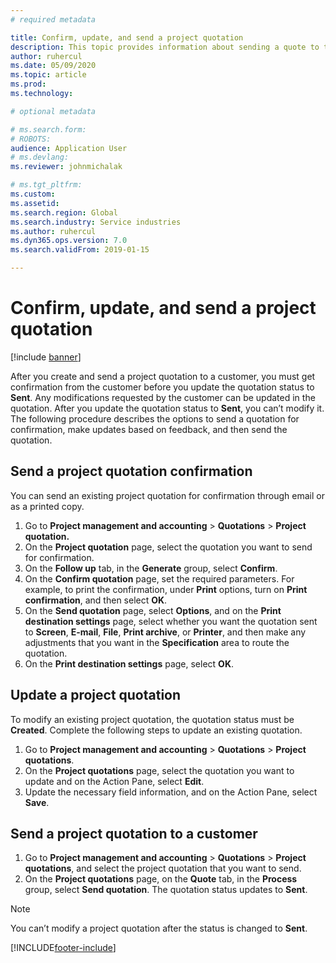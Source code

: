 ```yaml
---
# required metadata

title: Confirm, update, and send a project quotation
description: This topic provides information about sending a quote to the customer for confirmation, modifying based on feedback, and then resending the quotation.
author: ruhercul
ms.date: 05/09/2020
ms.topic: article
ms.prod: 
ms.technology: 

# optional metadata

# ms.search.form: 
# ROBOTS: 
audience: Application User
# ms.devlang: 
ms.reviewer: johnmichalak

# ms.tgt_pltfrm: 
ms.custom: 
ms.assetid: 
ms.search.region: Global
ms.search.industry: Service industries
ms.author: ruhercul
ms.dyn365.ops.version: 7.0
ms.search.validFrom: 2019-01-15

---
```


# Confirm, update, and send a project quotation

[!include [banner](../includes/banner.md)]

After you create and send a project quotation to a customer, you must get confirmation from the customer before you update the quotation status to **Sent**. Any modifications requested by the customer can be updated in the quotation. After you update the quotation status to **Sent**, you can’t modify it. The following procedure describes the options to send a quotation for confirmation, make updates based on feedback, and then send the quotation.

## Send a project quotation confirmation  

You can send an existing project quotation for confirmation through email or as a printed copy. 

1. Go to **Project management and accounting** > **Quotations** > **Project quotation.** 
2. On the **Project quotation** page, select the quotation you want to send for confirmation. 
3. On the **Follow up** tab, in the **Generate** group, select **Confirm**. 
4. On the **Confirm quotation** page, set the required parameters. For example, to print the confirmation, under **Print** options, turn on **Print confirmation**, and then select **OK**.
5. On the **Send quotation** page, select **Options**, and on the **Print destination settings** page, select whether you want the quotation sent to **Screen**, **E-mail**, **File**, **Print archive**, or **Printer**, and then make any adjustments that you want in the **Specification** area to route the quotation.
6. On the **Print destination settings** page, select **OK**.  

## Update a project quotation

To modify an existing project quotation, the quotation status must be **Created**. Complete the following steps to update an existing quotation. 

1. Go to **Project management and accounting** > **Quotations** > **Project quotations**.
2. On the **Project quotations** page, select the quotation you want to update and on the Action Pane, select **Edit**.
3. Update the necessary field information, and on the Action Pane, select **Save**.  

## Send a project quotation to a customer 

1. Go to **Project management and accounting** > **Quotations** > **Project quotations**, and select the project quotation that you want to send.
2. On the **Project quotations** page, on the **Quote** tab, in the **Process** group, select **Send quotation**. The quotation status updates to **Sent**.

> [!NOTE]
> You can’t modify a project quotation after the status is changed to **Sent**.


[!INCLUDE[footer-include](../includes/footer-banner.md)]